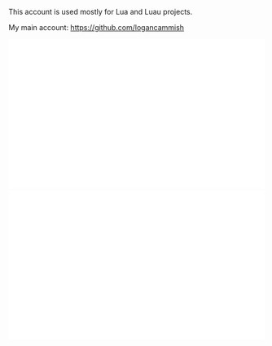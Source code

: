 This account is used mostly for Lua and Luau projects.

My main account: https://github.com/logancammish


![](https://github.com/glorpglob/aaaaaaaaaa1/blob/master/generated/overview.svg#gh-dark-mode-only)
![](https://github.com/glorpglob/aaaaaaaaaa1/blob/master/generated/languages.svg#gh-dark-mode-only)

